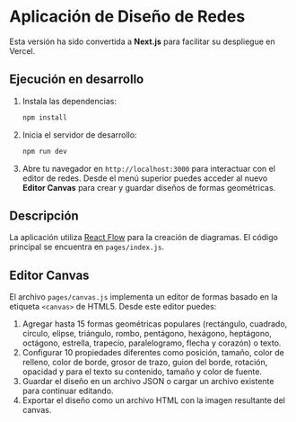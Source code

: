 # Aplicación de Diseño de Redes

Esta versión ha sido convertida a **Next.js** para facilitar su despliegue en Vercel.

## Ejecución en desarrollo

1. Instala las dependencias:
   ```bash
   npm install
   ```
2. Inicia el servidor de desarrollo:
   ```bash
   npm run dev
   ```
3. Abre tu navegador en `http://localhost:3000` para interactuar con el editor de redes.
   Desde el menú superior puedes acceder al nuevo **Editor Canvas** para crear y guardar diseños de formas geométricas.

## Descripción

La aplicación utiliza [React Flow](https://reactflow.dev/) para la creación de diagramas.
El código principal se encuentra en `pages/index.js`.

## Editor Canvas

El archivo `pages/canvas.js` implementa un editor de formas basado en la etiqueta
`<canvas>` de HTML5. Desde este editor puedes:

1. Agregar hasta 15 formas geométricas populares (rectángulo, cuadrado, círculo,
   elipse, triángulo, rombo, pentágono, hexágono, heptágono, octágono, estrella,
   trapecio, paralelogramo, flecha y corazón) o texto.
2. Configurar 10 propiedades diferentes como posición, tamaño, color de relleno,
   color de borde, grosor de trazo, guion del borde, rotación, opacidad y para el
   texto su contenido, tamaño y color de fuente.
3. Guardar el diseño en un archivo JSON o cargar un archivo existente para
   continuar editando.
4. Exportar el diseño como un archivo HTML con la imagen resultante del canvas.
